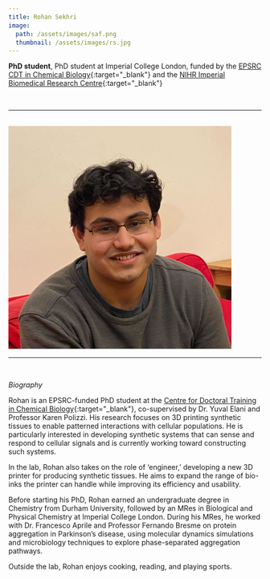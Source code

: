 ```yaml
---
title: Rohan Sekhri
image: 
  path: /assets/images/saf.png 
  thumbnail: /assets/images/rs.jpg
---
```


**PhD student**, PhD student at Imperial College London, funded by the [EPSRC CDT in Chemical Biology](https://www.imperial.ac.uk/chemical-biology/cdt/){:target="_blank"} and the [NIHR Imperial Biomedical Research Centre](https://imperialbrc.nihr.ac.uk){:target="_blank"} 

<br>

***

<br>


<img src ="/assets/images/rs.jpg" width="444" heigth="444">


<br>

***

<br>


*Biography*

Rohan is an EPSRC-funded PhD student at the [Centre for Doctoral Training in Chemical Biology](https://www.imperial.ac.uk/chemical-biology/cdt/){:target="_blank"}, co-supervised by Dr. Yuval Elani and Professor Karen Polizzi. His research focuses on 3D printing synthetic tissues to enable patterned interactions with cellular populations. He is particularly interested in developing synthetic systems that can sense and respond to cellular signals and is currently working toward constructing such systems.

In the lab, Rohan also takes on the role of ‘engineer,’ developing a new 3D printer for producing synthetic tissues. He aims to expand the range of bio-inks the printer can handle while improving its efficiency and usability.

Before starting his PhD, Rohan earned an undergraduate degree in Chemistry from Durham University, followed by an MRes in Biological and Physical Chemistry at Imperial College London. During his MRes, he worked with Dr. Francesco Aprile and Professor Fernando Bresme on protein aggregation in Parkinson’s disease, using molecular dynamics simulations and microbiology techniques to explore phase-separated aggregation pathways.

Outside the lab, Rohan enjoys cooking, reading, and playing sports.

